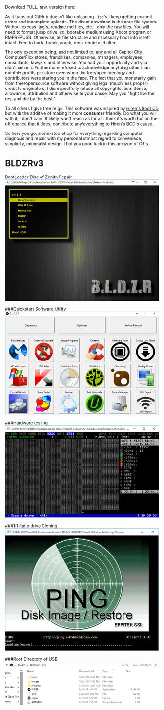 Download FULL, raw, version here: 

As it turns out GitHub doesn't like uploading `.iso`'s I keep getting commit errors and incomplete uploads. The direct download is the core file system. Without excess .jpg's, readme.md files, etc... only the raw files. You will need to format jump drive, cd, bootable medium using Xboot program or RMPREPUSB. Otherwise, all file structure and necessary boot info is left intact. Free to hack, break, crack, redistribute and alter.

The only exception being, and not limited to, any and all Capitol City ComputerFixx stores, franchises, companies, managers, employees, consultants, lawyers and otherwise. You had your opportunity and you didn't seize it. Furthermore refused to acknowledge anything other than monthly profits per store even when the free/open ideology and contributors were staring you in the face. The fact that you monetarily gain from free/opensource software without giving legal (much less proper) credit to originators, I disrespectfully refuse all copyrights, admittence, allowance, attribution and otherwise to your cause. May you "fight like the rest and die by the best."

To all others I give free reign. This software was inspired by <a href="http://www.hirensbootcd.org/">Hiren's Boot CD</a> but with the additive of making it more <b>consumer</b> friendly. Do what you will with it, I don't care. It likely won't reach as far as I think it's worth but on the off chance that it does, contribute any/everything to Hiren's BCD's cause.

So here you go, a one-stop-shop for everything regarding computer diagnosis and repair with my personal utmost regard to conveniece, simplicity, minimalist design. I bid you good luck in this amazon of Git's.

# BLDZRv3
BootLoader Disc of Zenith Repair
<img src="https://raw.githubusercontent.com/BiTinerary/BLDZRvZ/master/GitHub%20Images/BLDZR.png" />

###Quickstart Software Utility
<img src="https://raw.githubusercontent.com/BiTinerary/BLDZRvZ/master/GitHub%20Images/BldzrProg.png" />

###Hardware testing
<img src="https://raw.githubusercontent.com/BiTinerary/BLDZRvZ/master/GitHub%20Images/mhddbldzr.png" />

###1:1 Ratio drive Cloning
<img src="https://raw.githubusercontent.com/BiTinerary/BLDZRvZ/master/GitHub%20Images/pingbldzr.png" />

###Root Directory of USB
<img src="https://raw.githubusercontent.com/BiTinerary/BLDZRvZ/master/GitHub%20Images/root%20directory.PNG" />
